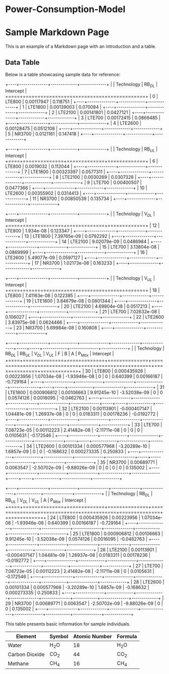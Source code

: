 # Power-Consumption-Model
# Sample Markdown Page

This is an example of a Markdown page with an introduction and a table.

## Data Table

Below is a table showcasing sample data for reference:

+----+--------------+-------------+-------------+
|    | Technology   |   RB$_{DL}$ |   Intercept |
+====+==============+=============+=============+
|  0 | LTE800       |  0.00117947 |   0.118751  |
+----+--------------+-------------+-------------+
|  1 | LTE1800      |  0.00139003 |   0.070084  |
+----+--------------+-------------+-------------+
|  2 | LTE2100      |  0.00141801 |   0.0427121 |
+----+--------------+-------------+-------------+
|  3 | LTE700       |  0.00172415 |   0.0869485 |
+----+--------------+-------------+-------------+
|  4 | LTE2600      |  0.00128475 |   0.0512108 |
+----+--------------+-------------+-------------+
|  5 | NR3700       |  0.0121161  |   0.147418  |
+----+--------------+-------------+-------------+


+----+--------------+-------------+-------------+
|    | Technology   |   RB$_{UL}$ |   Intercept |
+====+==============+=============+=============+
|  6 | LTE800       |  0.0019032  |   0.112044  |
+----+--------------+-------------+-------------+
|  7 | LTE1800      |  0.00323397 |   0.0577311 |
+----+--------------+-------------+-------------+
|  8 | LTE2100      |  0.0030269  |   0.0307328 |
+----+--------------+-------------+-------------+
|  9 | LTE700       |  0.00400507 |   0.0477366 |
+----+--------------+-------------+-------------+
| 10 | LTE2600      |  0.00355902 |   0.0314413 |
+----+--------------+-------------+-------------+
| 11 | NR3700       |  0.00850539 |   0.135734  |
+----+--------------+-------------+-------------+


+----+--------------+-------------+-------------+
|    | Technology   |    V$_{DL}$ |   Intercept |
+====+==============+=============+=============+
| 12 | LTE800       | 1.934e-08   |   0.123347  |
+----+--------------+-------------+-------------+
| 13 | LTE1800      | 7.39765e-09 |   0.0792292 |
+----+--------------+-------------+-------------+
| 14 | LTE2100      | 9.02079e-09 |   0.0486984 |
+----+--------------+-------------+-------------+
| 15 | LTE700       | 3.13804e-08 |   0.0869999 |
+----+--------------+-------------+-------------+
| 16 | LTE2600      | 5.49077e-09 |   0.0597127 |
+----+--------------+-------------+-------------+
| 17 | NR3700       | 1.02173e-08 |   0.163233  |
+----+--------------+-------------+-------------+


+----+--------------+-------------+-------------+
|    | Technology   |    V$_{UL}$ |   Intercept |
+====+==============+=============+=============+
| 18 | LTE800       | 7.41163e-08 |   0.122385  |
+----+--------------+-------------+-------------+
| 19 | LTE1800      | 3.84679e-08 |   0.0801344 |
+----+--------------+-------------+-------------+
| 20 | LTE2100      | 4.69804e-08 |   0.0517213 |
+----+--------------+-------------+-------------+
| 21 | LTE700       | 7.02632e-08 |   0.106027  |
+----+--------------+-------------+-------------+
| 22 | LTE2600      | 3.83975e-08 |   0.0624466 |
+----+--------------+-------------+-------------+
| 23 | NR3700       | 5.69984e-08 |   0.160808  |
+----+--------------+-------------+-------------+


+----+--------------+-------------+--------------+--------------+--------------+-----+-----+------------+--------------+-------------+
|    | Technology   |   RB$_{DL}$ |    RB$_{UL}$ |     V$_{DL}$ |     V$_{UL}$ |   F |   B |          A |    P$_{Max}$ |   Intercept |
+====+==============+=============+==============+==============+==============+=====+=====+============+==============+=============+
| 30 | LTE800       | 0.000435926 |  0.00223956  |  1.07034e-08 | -1.93946e-08 |   0 |   0 |  0.640399  |  0.00166187  |  -0.729164  |
+----+--------------+-------------+--------------+--------------+--------------+-----+-----+------------+--------------+-------------+
| 31 | LTE1800      | 0.000906812 |  0.00106663  |  9.91245e-10 | -3.52038e-09 |   0 |   0 |  0.0574126 |  0.0016095   |  -0.0462763 |
+----+--------------+-------------+--------------+--------------+--------------+-----+-----+------------+--------------+-------------+
| 32 | LTE2100      | 0.00113901  | -0.000407147 |  1.04481e-09 |  1.26937e-08 |   0 |   0 |  0.0183311 |  0.00178236  |  -0.0192772 |
+----+--------------+-------------+--------------+--------------+--------------+-----+-----+------------+--------------+-------------+
| 33 | LTE700       | 7.08723e-05 |  0.00112223  |  2.41482e-08 | -2.11711e-08 |   0 |   0 |  0         |  0.0105631   |  -0.172546  |
+----+--------------+-------------+--------------+--------------+--------------+-----+-----+------------+--------------+-------------+
| 34 | LTE2600      | 0.00101334  |  0.000577968 | -3.20289e-10 |  1.6857e-09  |   0 |   0 | -0.168632  |  0.000273335 |   0.250833  |
+----+--------------+-------------+--------------+--------------+--------------+-----+-----+------------+--------------+-------------+
| 35 | NR3700       | 0.00689771  |  0.0063547   | -2.50702e-09 | -9.88026e-09 |   0 |   0 |  0         |  0           |   0.135002  |
+----+--------------+-------------+--------------+--------------+--------------+-----+-----+------------+--------------+-------------+


+----+--------------+-------------+--------------+--------------+--------------+------------+--------------+-------------+
|    | Technology   |   RB$_{DL}$ |    RB$_{UL}$ |     V$_{DL}$ |     V$_{UL}$ |          A |    P$_{Max}$ |   Intercept |
+====+==============+=============+==============+==============+==============+============+==============+=============+
| 24 | LTE800       | 0.000435926 |  0.00223956  |  1.07034e-08 | -1.93946e-08 |  0.640399  |  0.00166187  |  -0.729164  |
+----+--------------+-------------+--------------+--------------+--------------+------------+--------------+-------------+
| 25 | LTE1800      | 0.000906812 |  0.00106663  |  9.91245e-10 | -3.52038e-09 |  0.0574126 |  0.0016095   |  -0.0462763 |
+----+--------------+-------------+--------------+--------------+--------------+------------+--------------+-------------+
| 26 | LTE2100      | 0.00113901  | -0.000407147 |  1.04481e-09 |  1.26937e-08 |  0.0183311 |  0.00178236  |  -0.0192772 |
+----+--------------+-------------+--------------+--------------+--------------+------------+--------------+-------------+
| 27 | LTE700       | 7.08723e-05 |  0.00112223  |  2.41482e-08 | -2.11711e-08 |  0         |  0.0105631   |  -0.172546  |
+----+--------------+-------------+--------------+--------------+--------------+------------+--------------+-------------+
| 28 | LTE2600      | 0.00101334  |  0.000577968 | -3.20289e-10 |  1.6857e-09  | -0.168632  |  0.000273335 |   0.250833  |
+----+--------------+-------------+--------------+--------------+--------------+------------+--------------+-------------+
| 29 | NR3700       | 0.00689771  |  0.0063547   | -2.50702e-09 | -9.88026e-09 |  0         |  0           |   0.135002  |
+----+--------------+-------------+--------------+--------------+--------------+------------+--------------+-------------+

This table presents basic information for sample individuals.


| Element       | Symbol | Atomic Number | Formula        |
|---------------|--------|---------------|----------------|
| Water         | H<sub>2</sub>O | 18            | H<sub>2</sub>O         |
| Carbon Dioxide| CO<sub>2</sub> | 44            | CO<sub>2</sub>         |
| Methane       | CH<sub>4</sub> | 16            | CH<sub>4</sub>         |
